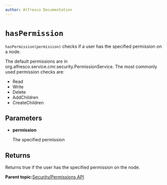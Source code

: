```yaml
---
author: Alfresco Documentation
---
```


# `hasPermission`

`hasPermission(permission)` checks if a user has the specified permission on a node.

The default permissions are in org.alfresco.service.cmr.security.PermissionService. The most commonly used permission checks are:

-   Read
-   Write
-   Delete
-   AddChildren
-   CreateChildren

## Parameters

-   **permission**

    The specified permission


## Returns

Returns true if the user has the specified permission on the node.

**Parent topic:**[Security/Permissions API](../references/API-JS-Security.md)

